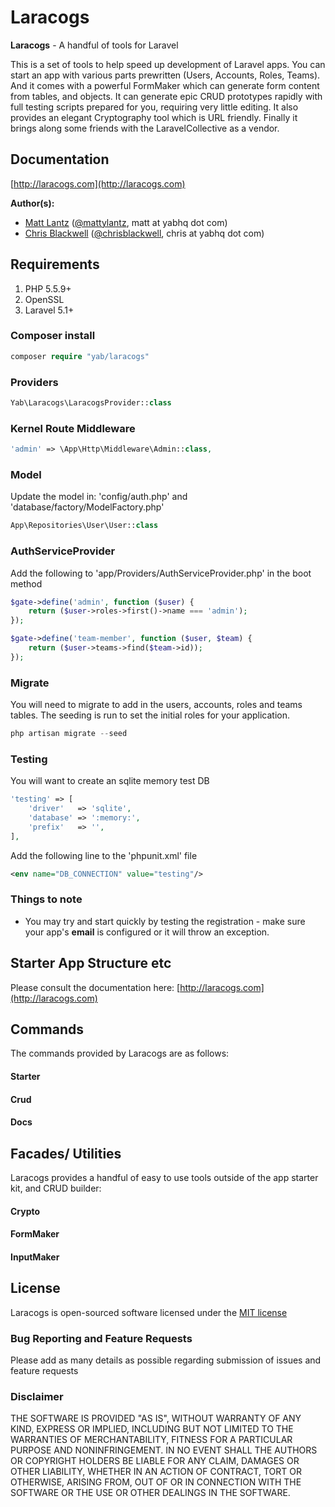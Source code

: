 # Laracogs

**Laracogs** - A handful of tools for Laravel

This is a set of tools to help speed up development of Laravel apps. You can start an app with various parts prewritten (Users, Accounts, Roles, Teams). And it comes with a powerful FormMaker which can generate form content from tables, and objects. It can generate epic CRUD prototypes rapidly with full testing scripts prepared for you, requiring very little editing. It also provides an elegant Cryptography tool which is URL friendly. Finally it brings along some friends with the LaravelCollective as a vendor.

## Documentation
[http://laracogs.com](http://laracogs.com)

**Author(s):**
* [Matt Lantz](https://github.com/mlantz) ([@mattylantz](http://twitter.com/mattylantz), matt at yabhq dot com)
* [Chris Blackwell](https://github.com/chrisblackwell) ([@chrisblackwell](https://twitter.com/chrisblackwell), chris at yabhq dot com)

## Requirements

1. PHP 5.5.9+
2. OpenSSL
3. Laravel 5.1+

### Composer install

```php
composer require "yab/laracogs"
```

### Providers

```php
Yab\Laracogs\LaracogsProvider::class
```

### Kernel Route Middleware

```php
'admin' => \App\Http\Middleware\Admin::class,
```

### Model
Update the model in: 'config/auth.php' and 'database/factory/ModelFactory.php'

```php
App\Repositories\User\User::class
```

### AuthServiceProvider
Add the following to 'app/Providers/AuthServiceProvider.php' in the boot method

```php
$gate->define('admin', function ($user) {
    return ($user->roles->first()->name === 'admin');
});

$gate->define('team-member', function ($user, $team) {
    return ($user->teams->find($team->id));
});
```

### Migrate
You will need to migrate to add in the users, accounts, roles and teams tables. The seeding is run to set the initial roles for your application.

```php
php artisan migrate --seed
```

### Testing
You will want to create an sqlite memory test DB

```php
'testing' => [
    'driver'   => 'sqlite',
    'database' => ':memory:',
    'prefix'   => '',
],
```

Add the following line to the 'phpunit.xml' file
```xml
<env name="DB_CONNECTION" value="testing"/>
```

### Things to note
- You may try and start quickly by testing the registration - make sure your app's
**email** is configured or it will throw an exception.

## Starter App Structure etc
Please consult the documentation here: [http://laracogs.com](http://laracogs.com)

## Commands
The commands provided by Laracogs are as follows:

#### Starter
#### Crud
#### Docs

## Facades/ Utilities
Laracogs provides a handful of easy to use tools outside of the app starter kit, and CRUD builder:

#### Crypto
#### FormMaker
#### InputMaker

## License
Laracogs is open-sourced software licensed under the [MIT license](http://opensource.org/licenses/MIT)

### Bug Reporting and Feature Requests
Please add as many details as possible regarding submission of issues and feature requests

### Disclaimer
THE SOFTWARE IS PROVIDED "AS IS", WITHOUT WARRANTY OF ANY KIND, EXPRESS OR IMPLIED, INCLUDING BUT NOT LIMITED TO THE WARRANTIES OF MERCHANTABILITY, FITNESS FOR A PARTICULAR PURPOSE AND NONINFRINGEMENT. IN NO EVENT SHALL THE AUTHORS OR COPYRIGHT HOLDERS BE LIABLE FOR ANY CLAIM, DAMAGES OR OTHER LIABILITY, WHETHER IN AN ACTION OF CONTRACT, TORT OR OTHERWISE, ARISING FROM, OUT OF OR IN CONNECTION WITH THE SOFTWARE OR THE USE OR OTHER DEALINGS IN THE SOFTWARE.
